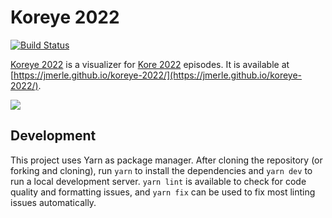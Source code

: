 # Koreye 2022

[![Build Status](https://github.com/jmerle/koreye-2022/workflows/Build/badge.svg)](https://github.com/jmerle/koreye-2022/actions/workflows/build.yml)

[Koreye 2022](https://jmerle.github.io/koreye-2022/) is a visualizer for [Kore 2022](https://www.kaggle.com/competitions/kore-2022) episodes. It is available at [https://jmerle.github.io/koreye-2022/](https://jmerle.github.io/koreye-2022/).

![](https://i.imgur.com/vkXFCWl.png)

## Development

This project uses Yarn as package manager. After cloning the repository (or forking and cloning), run `yarn` to install the dependencies and `yarn dev` to run a local development server. `yarn lint` is available to check for code quality and formatting issues, and `yarn fix` can be used to fix most linting issues automatically.
